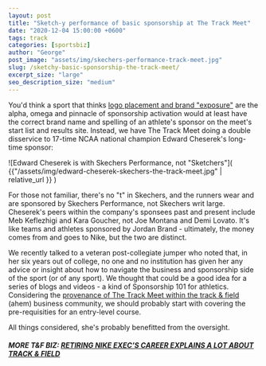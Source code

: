 ```yaml
---
layout: post
title: "Sketch-y performance of basic sponsorship at The Track Meet"
date: "2020-12-04 15:00:00 +0600"
tags: track
categories: [sportsbiz]
author: "George"
post_image: "assets/img/skechers-performance-track-meet.jpg"
slug: /sketchy-basic-sponsorship-the-track-meet/
excerpt_size: "large"
seo_description_size: "medium"
---
```


You'd think a sport that thinks [logo placement and brand "exposure"](https://nalathletics.com/blog/2020/09/21/retiring-nike-exec-career-explains-track-and-field) are the alpha, omega and pinnacle of sponsorship activation would at least have the correct brand name and spelling of an athlete's sponsor on the meet's start list and results site. Instead, we have The Track Meet doing a double disservice to 17-time NCAA national champion Edward Cheserek's long-time sponsor:

![Edward Cheserek is with Skechers Performance, not "Sketchers"]( {{"/assets/img/edward-cheserek-skechers-the-track-meet.jpg" | relative_url }} )

For those not familiar, there's no "t" in Skechers, and the runners wear and are sponsored by Skechers Performance, not Skechers writ large. Cheserek's peers within the company's sponsees past and present include Meb Keflezhigi and Kara Goucher, not Joe Montana and Demi Lovato. It's like teams and athletes sponsored by Jordan Brand - ultimately, the money comes from and goes to Nike, but the two are distinct.

We recently talked to a veteran post-collegiate jumper who noted that, in her six years out of college, no one and no institution has given her any advice or insight about how to navigate the business and sponsorship side of the sport (or of any sport). We thought that could be a good idea for a series of blogs and videos - a kind of Sponsorship 101 for athletics. Considering the [provenance of The Track Meet within the track & field](https://www.letsrun.com/news/2020/12/track-meet-preview-houlihan-centro-cheserek-dozens-more-studs-chase-olympic-standards/) (ahem) business community, we should probably start with covering the pre-requisities for an entry-level course.

All things considered, she's probably benefitted from the oversight.

##### MORE T&F BIZ: [RETIRING NIKE EXEC'S CAREER EXPLAINS A LOT ABOUT TRACK & FIELD](https://nalathletics.com/blog/2020/09/21/retiring-nike-exec-career-explains-track-and-field)
